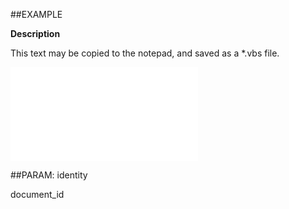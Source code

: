 

##EXAMPLE

**Description**

This text may be copied to the notepad, and saved as a *.vbs file.

![](../../Examples/vbs/ClientScript.OnDocumentOpen.vbs.txt)







##PARAM: identity

document_id




